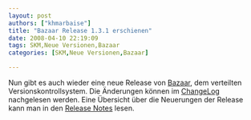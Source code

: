 ```yaml
---
layout: post
authors: ["khmarbaise"]
title: "Bazaar Release 1.3.1 erschienen"
date: 2008-04-10 22:19:09
tags: SKM,Neue Versionen,Bazaar
categories: [SKM,Neue Versionen,Bazaar]

---
```

Nun gibt es auch wieder eine neue Release von [Bazaar](http://bazaar-vcs.org "Bazaar"), dem verteilten Versionskontrollsystem. 
Die Änderungen können im [ChangeLog](https://launchpad.net/bzr/1.3/1.3.1 "ChangeLog") nachgelesen werden. Eine Übersicht über 
die Neuerungen der Release kann man in den [Release Notes](https://launchpad.net/bzr/1.3 "Release Notes") lesen.
